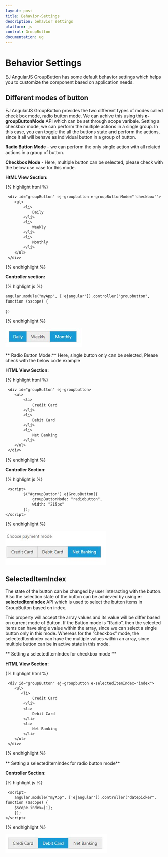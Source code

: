```yaml
---
layout: post
title: Behavior-Settings
description: behavior settings
platform: js
control: GroupButton
documentation: ug
---
```


# Behavior Settings

EJ AngularJS GroupButton has some default behavior settings which helps you to customize the component based on application needs.

## Different modes of button

EJ AngularJS GroupButton provides the two different types of modes called check box mode, radio button mode. We can achive this using this **e-groupButtonMode** API which can be set through scope varibale. Setting a checkbox mode, we can perform the multiple actions in a single group. In this case, you can toggle the all the buttons state and perform the actions, since it all will behave as individual button in a group of button. 

**Radio Button Mode** - we can perform the only single action with all related actions in a group of button.

**Checkbox Mode** - Here, multiple button can be selected, please check with the below use case for this mode.

**HtML View Section:**

{% highlight html %}

     <div id="groupButton" ej-groupbutton e-groupButtonMode="'checkbox'">
        <ul>
            <li>
                Daily
            </li>
            <li>
                Weekly
            </li>
            <li>
                Monthly
            </li>
        </ul>
     </div>

{% endhighlight %}

**Controller section:**

{% highlight js %}

    angular.module("myApp", ['ejangular']).controller("groupbutton", function ($scope) {

    })

{% endhighlight %}

![](Behavior-Settings_images/Behavior-Settings_img1.jpeg)


** Radio Button Mode:** Here, single button only can be selected, Please check with the below code example 

**HTML View Section:**

{% highlight html %}

     <div id="groupButton" ej-groupbutton>
        <ul>
            <li>
                Credit Card
            </li>
            <li>
                Debit Card
            </li>
            <li>
                Net Banking
            </li>
        </ul>
     </div>

{% endhighlight %}

**Controller Section:**

{% highlight js %}

     <script>
            $("#groupButton").ejGroupButton({
                groupButtonMode: "radiobutton",
                width: "215px"
            });
    </script>    

{% endhighlight %}

![](Behavior-Settings_images/Behavior-Settings_img2.jpeg)

## SelectedItemIndex

The state of the button can be changed by user interacting with the button. Also the selection state of the button can be achieved by using **e-selectedItemIndex** API which is used to select the button items in GroupButton based on index. 

This property will accept the array values and its value will be differ based on current mode of Button. If the Button mode is “Radio”, then the selected items can have single value within the array, since we can select a single button only in this mode. Whereas for the “checkbox” mode, the selectedItemIndex can have the multiple values within an array, since multiple button can be in active state in this mode.

** Setting a selectedItemIndex for checkbox mode **

**HTML View Section:**

{% highlight html %}

     <div id="groupButton" ej-groupbutton e-selectedItemIndex="index">
        <ul>
           <li>
                Credit Card
            </li>
            <li>
                Debit Card
            </li>
            <li>
                Net Banking
            </li>
        </ul>
     </div>

{% endhighlight %}

** Setting a selectedItemIndex for radio button mode**

**Controller Section:**

{% highlight js %}

     <script>
        angular.module("myApp", ['ejangular']).controller("datepicker", function ($scope) {
		$scope.index=[1];
		});
    </script>

{% endhighlight %}

![](Behavior-Settings_images/Behavior-Settings_img3.jpeg)
